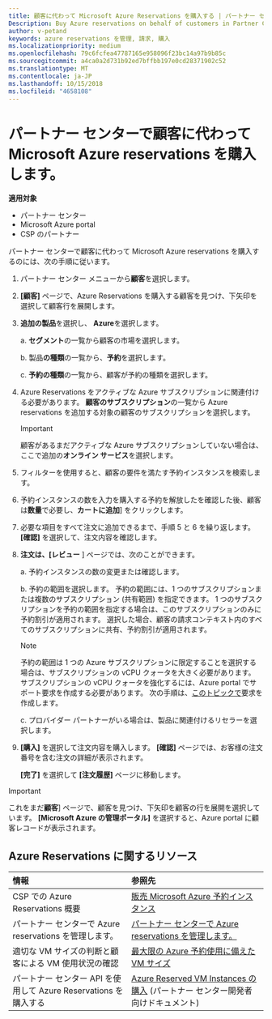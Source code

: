 ```yaml
---
title: 顧客に代わって Microsoft Azure Reservations を購入する | パートナー センター
Description: Buy Azure reservations on behalf of customers in Partner Center.
author: v-petand
keywords: azure reservations を管理, 請求, 購入
ms.localizationpriority: medium
ms.openlocfilehash: 79c6fcfea47787165e958096f23bc14a97b9b85c
ms.sourcegitcommit: a4ca0a2d731b92ed7bffbb197e0cd28371902c52
ms.translationtype: MT
ms.contentlocale: ja-JP
ms.lasthandoff: 10/15/2018
ms.locfileid: "4658108"
---
```

# <a name="buy-microsoft-azure-reservations-on-behalf-of-your-customers-in-partner-center"></a>パートナー センターで顧客に代わって Microsoft Azure reservations を購入します。 

**適用対象**

-  パートナー センター
-  Microsoft Azure portal
-  CSP のパートナー

パートナー センターで顧客に代わって Microsoft Azure reservations を購入するのには、次の手順に従います。

1. パートナー センター メニューから**顧客**を選択します。  

2. **[顧客]** ページで、Azure Reservations を購入する顧客を見つけ、下矢印を選択して顧客行を展開します。  

3. **追加の製品**を選択し、 **Azure**を選択します。 

    a.  **セグメント**の一覧から顧客の市場を選択します。

    b.  製品**の種類**の一覧から、**予約**を選択します。

    c. **予約の種類**の一覧から、顧客が予約の種類を選択します。

4. Azure Reservations をアクティブな Azure サブスクリプションに関連付ける必要があります。 **顧客のサブスクリプション**の一覧から Azure reservations を追加する対象の顧客のサブスクリプションを選択します。 

    >[!IMPORTANT] 
    >顧客があるまだアクティブな Azure サブスクリプションしていない場合は、ここで追加の**オンライン サービス**を選択します。 

5. フィルターを使用すると、顧客の要件を満たす予約インスタンスを検索します。  

6. 予約インスタンスの数を入力を購入する予約を解放したを確認した後、顧客は**数量**で必要し、**カートに追加**] をクリックします。  

7. 必要な項目をすべて注文に追加できるまで、手順 5 と 6 を繰り返します。 **[確認]** を選択して、注文内容を確認します。  

8. **注文は、[レビュー** ] ページでは、次のことができます。 

    a.  予約インスタンスの数の変更または確認します。

    b.  予約の範囲を選択します。 予約の範囲には、1 つのサブスクリプションまたは複数のサブスクリプション (共有範囲) を指定できます。 1 つのサブスクリプションを予約の範囲を指定する場合は、このサブスクリプションのみに予約割引が適用されます。 選択した場合、顧客の請求コンテキスト内のすべてのサブスクリプションに共有、予約割引が適用されます。 

     >[!NOTE]
    >予約の範囲は 1 つの Azure サブスクリプションに限定することを選択する場合は、サブスクリプションの vCPU クォータを大きく必要があります。 サブスクリプションの vCPU クォータを強化するには、Azure portal でサポート要求を作成する必要があります。 次の手順は、[このトピックで](https://docs.microsoft.com/azure/azure-supportability/resource-manager-core-quotas-request)要求を作成します。    

    c. プロバイダー パートナーがいる場合は、製品に関連付けるリセラーを選択します。

9. **[購入]** を選択して注文内容を購入します。 **[確認]** ページでは、お客様の注文番号を含む注文の詳細が表示されます。    
     
     **[完了]** を選択して **[注文履歴]** ページに移動します。 

>[!IMPORTANT]
>これをまだ**顧客**] ページで、顧客を見つけ、下矢印を顧客の行を展開を選択しています。 **[Microsoft Azure の管理ポータル]** を選択すると、Azure portal に顧客レコードが表示されます。

## <a name="azure-reservations-resources"></a>Azure Reservations に関するリソース
|**情報**   |**参照先**    |
|:-----------------------------|:-----------------|
|CSP での Azure Reservations 概要  | [販売 Microsoft Azure 予約インスタンス](azure-reservations.md) |
|パートナー センターで Azure reservations を管理します。 | [パートナー センターで Azure reservations を管理します。](azure-reservations-manage.md)
|適切な VM サイズの判断と顧客による VM 使用状況の確認   |[最大限の Azure 予約使用に備えた VM サイズ](azure-usage.md)   |
|パートナー センター API を使用して Azure Reservations を購入する | [Azure Reserved VM Instances の購入](https://docs.microsoft.com/partner-center/develop/purchase-azure-reservations) (パートナー センター開発者向けドキュメント)

 


 
